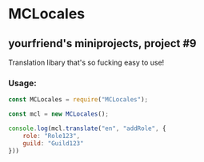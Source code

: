 # MCLocales

## yourfriend's miniprojects, project #9

Translation libary that's so fucking easy to use!

### Usage:
```js
const MCLocales = require("MCLocales");

const mcl = new MCLocales();

console.log(mcl.translate("en", "addRole", {
	role: "Role123",
	guild: "Guild123"
}))
```